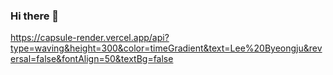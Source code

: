 ### Hi there 👋
https://capsule-render.vercel.app/api?type=waving&height=300&color=timeGradient&text=Lee%20Byeongju&reversal=false&fontAlign=50&textBg=false
<!--
**ghghgj/ghghgj** is a ✨ _special_ ✨ repository because its `README.md` (this file) appears on your GitHub profile.

Here are some ideas to get you started:

- 🔭 I’m currently working on ...
- 🌱 I’m currently learning ...
- 👯 I’m looking to collaborate on ...
- 🤔 I’m looking for help with ...
- 💬 Ask me about ...
- 📫 How to reach me: ...
- 😄 Pronouns: ...
- ⚡ Fun fact: ...
-->
